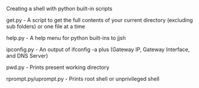 Creating a shell with python built-in scripts

get.py - A script to get the full contents of your current directory (excluding sub folders) or one file at a time

help.py - A help menu for python built-ins to jjsh

ipconfig.py - An output of ifconfig -a plus (Gateway IP, Gateway Interface, and DNS Server)

pwd.py - Prints present working directory

rprompt.py/uprompt.py - Prints root shell or unprivileged shell
